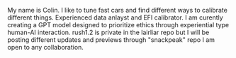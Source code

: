 My name is Colin. I like to tune fast cars and find different ways to calibrate different things. 
Experienced data anlayst and EFI calibrator. 
I am curently creating a GPT model designed to prioritize ethics through experiential type human-AI interaction.
rush1.2 is private in the lairliar repo but I will be posting different updates and previews through "snackpeak" repo
I am open to any collaboration. 
